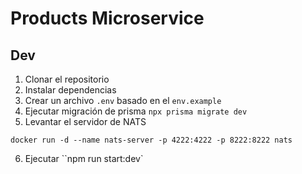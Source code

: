 # Products Microservice

## Dev
1. Clonar el repositorio
2. Instalar dependencias
3. Crear un archivo `.env` basado en el `env.example`
4. Ejecutar migración de prisma `npx prisma migrate dev`
5. Levantar el servidor de NATS
```
docker run -d --name nats-server -p 4222:4222 -p 8222:8222 nats
```
6. Ejecutar ``npm run start:dev`